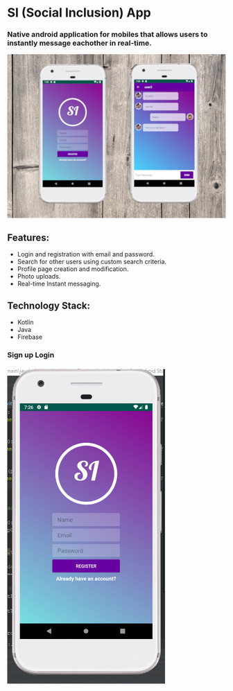 # SI (Social Inclusion) App
### Native android application for mobiles that allows users to instantly message eachother in real-time.
![alt-text](https://github.com/swest06/SIApp/blob/master/si_images/si_op1.png "SI App")

## Features:
* Login and registration with email and password.
* Search for other users using custom search criteria.
* Profile page creation and modification. 
* Photo uploads.
* Real-time Instant messaging.

## Technology Stack:
* Kotlin
* Java
* Firebase

### Sign up Login
![alt text](https://github.com/swest06/SIApp/blob/master/si_images/si_1.PNG "sign up page")
